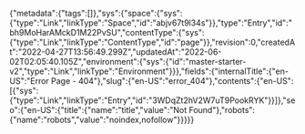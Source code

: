 {"metadata":{"tags":[]},"sys":{"space":{"sys":{"type":"Link","linkType":"Space","id":"abjv67t9l34s"}},"type":"Entry","id":"bh9MoHarAMckD1M22PvSU","contentType":{"sys":{"type":"Link","linkType":"ContentType","id":"page"}},"revision":0,"createdAt":"2022-04-27T13:56:49.299Z","updatedAt":"2022-06-02T02:05:40.105Z","environment":{"sys":{"id":"master-starter-v2","type":"Link","linkType":"Environment"}}},"fields":{"internalTitle":{"en-US":"Error Page - 404"},"slug":{"en-US":"error_404"},"contents":{"en-US":[{"sys":{"type":"Link","linkType":"Entry","id":"3WDqZt2hV2W7uT9PookRYK"}}]},"seo":{"en-US":{"title":{"name":"title","value":"Not Found"},"robots":{"name":"robots","value":"noindex,nofollow"}}}}}